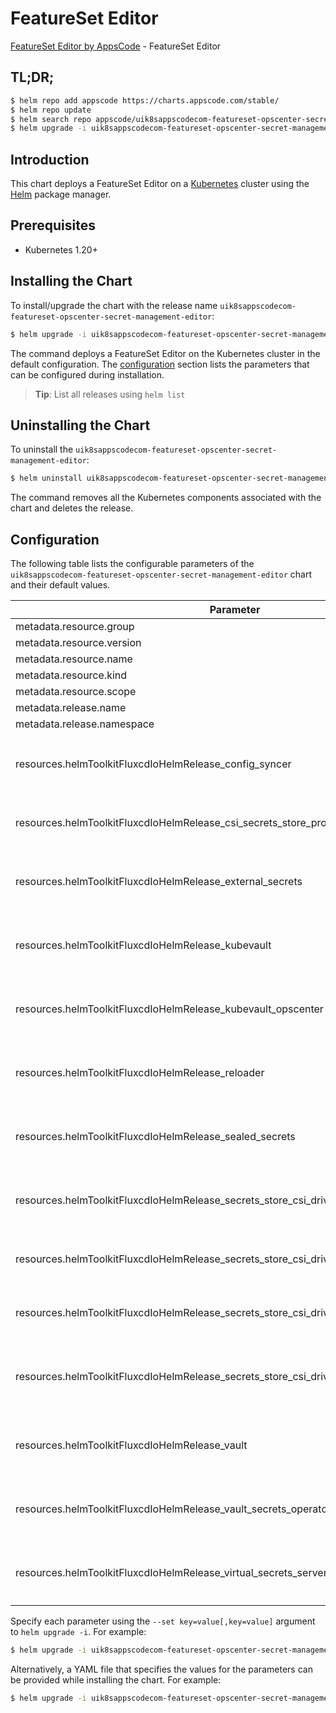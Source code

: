 # FeatureSet Editor

[FeatureSet Editor by AppsCode](https://appscode.com) - FeatureSet Editor

## TL;DR;

```bash
$ helm repo add appscode https://charts.appscode.com/stable/
$ helm repo update
$ helm search repo appscode/uik8sappscodecom-featureset-opscenter-secret-management-editor --version=v0.21.0
$ helm upgrade -i uik8sappscodecom-featureset-opscenter-secret-management-editor appscode/uik8sappscodecom-featureset-opscenter-secret-management-editor -n default --create-namespace --version=v0.21.0
```

## Introduction

This chart deploys a FeatureSet Editor on a [Kubernetes](http://kubernetes.io) cluster using the [Helm](https://helm.sh) package manager.

## Prerequisites

- Kubernetes 1.20+

## Installing the Chart

To install/upgrade the chart with the release name `uik8sappscodecom-featureset-opscenter-secret-management-editor`:

```bash
$ helm upgrade -i uik8sappscodecom-featureset-opscenter-secret-management-editor appscode/uik8sappscodecom-featureset-opscenter-secret-management-editor -n default --create-namespace --version=v0.21.0
```

The command deploys a FeatureSet Editor on the Kubernetes cluster in the default configuration. The [configuration](#configuration) section lists the parameters that can be configured during installation.

> **Tip**: List all releases using `helm list`

## Uninstalling the Chart

To uninstall the `uik8sappscodecom-featureset-opscenter-secret-management-editor`:

```bash
$ helm uninstall uik8sappscodecom-featureset-opscenter-secret-management-editor -n default
```

The command removes all the Kubernetes components associated with the chart and deletes the release.

## Configuration

The following table lists the configurable parameters of the `uik8sappscodecom-featureset-opscenter-secret-management-editor` chart and their default values.

|                                         Parameter                                          | Description |                                                                                                                                                                                                                                                                                                                                                                                              Default                                                                                                                                                                                                                                                                                                                                                                                              |
|--------------------------------------------------------------------------------------------|-------------|---------------------------------------------------------------------------------------------------------------------------------------------------------------------------------------------------------------------------------------------------------------------------------------------------------------------------------------------------------------------------------------------------------------------------------------------------------------------------------------------------------------------------------------------------------------------------------------------------------------------------------------------------------------------------------------------------------------------------------------------------------------------------------------------------|
| metadata.resource.group                                                                    |             | <code>ui.k8s.appscode.com</code>                                                                                                                                                                                                                                                                                                                                                                                                                                                                                                                                                                                                                                                                                                                                                                  |
| metadata.resource.version                                                                  |             | <code>v1alpha1</code>                                                                                                                                                                                                                                                                                                                                                                                                                                                                                                                                                                                                                                                                                                                                                                             |
| metadata.resource.name                                                                     |             | <code>featuresets</code>                                                                                                                                                                                                                                                                                                                                                                                                                                                                                                                                                                                                                                                                                                                                                                          |
| metadata.resource.kind                                                                     |             | <code>FeatureSet</code>                                                                                                                                                                                                                                                                                                                                                                                                                                                                                                                                                                                                                                                                                                                                                                           |
| metadata.resource.scope                                                                    |             | <code>Cluster</code>                                                                                                                                                                                                                                                                                                                                                                                                                                                                                                                                                                                                                                                                                                                                                                              |
| metadata.release.name                                                                      |             | <code>RELEASE-NAME</code>                                                                                                                                                                                                                                                                                                                                                                                                                                                                                                                                                                                                                                                                                                                                                                         |
| metadata.release.namespace                                                                 |             | <code>default</code>                                                                                                                                                                                                                                                                                                                                                                                                                                                                                                                                                                                                                                                                                                                                                                              |
| resources.helmToolkitFluxcdIoHelmRelease_config_syncer                                     |             | <code>{"apiVersion":"helm.toolkit.fluxcd.io/v2","kind":"HelmRelease","metadata":{"labels":{"app.kubernetes.io/component":"config-syncer"},"name":"config-syncer","namespace":"kubeops"},"spec":{"chart":{"spec":{"chart":"config-syncer","sourceRef":{"kind":"HelmRepository","name":"appscode-charts-oci","namespace":"kubeops"},"version":"v0.15.2"}},"install":{"crds":"CreateReplace","createNamespace":true,"remediation":{"retries":-1}},"interval":"5m","releaseName":"config-syncer","storageNamespace":"kubeops","targetNamespace":"kubeops","timeout":"30m","upgrade":{"crds":"CreateReplace","remediation":{"retries":-1}},"values":{"mode":"enterprise"}}}</code>                                                                                                                     |
| resources.helmToolkitFluxcdIoHelmRelease_csi_secrets_store_provider_azure                  |             | <code>{"apiVersion":"helm.toolkit.fluxcd.io/v2","kind":"HelmRelease","metadata":{"labels":{"app.kubernetes.io/component":"csi-secrets-store-provider-azure"},"name":"csi-secrets-store-provider-azure","namespace":"kubeops"},"spec":{"chart":{"spec":{"chart":"csi-secrets-store-provider-azure","sourceRef":{"kind":"HelmRepository","name":"appscode-charts-oci","namespace":"kubeops"},"version":"1.5.2"}},"install":{"crds":"CreateReplace","createNamespace":true,"remediation":{"retries":-1}},"interval":"5m","releaseName":"csi-secrets-store-provider-azure","storageNamespace":"kubeops","targetNamespace":"kubeops","timeout":"30m","upgrade":{"crds":"CreateReplace","remediation":{"retries":-1}}}}</code>                                                                          |
| resources.helmToolkitFluxcdIoHelmRelease_external_secrets                                  |             | <code>{"apiVersion":"helm.toolkit.fluxcd.io/v2","kind":"HelmRelease","metadata":{"labels":{"app.kubernetes.io/component":"external-secrets"},"name":"external-secrets","namespace":"kubeops"},"spec":{"chart":{"spec":{"chart":"external-secrets","sourceRef":{"kind":"HelmRepository","name":"appscode-charts-oci","namespace":"kubeops"},"version":"0.9.12"}},"install":{"crds":"CreateReplace","createNamespace":true,"remediation":{"retries":-1}},"interval":"5m","releaseName":"external-secrets","storageNamespace":"kubeops","targetNamespace":"kubeops","timeout":"30m","upgrade":{"crds":"CreateReplace","remediation":{"retries":-1}}}}</code>                                                                                                                                         |
| resources.helmToolkitFluxcdIoHelmRelease_kubevault                                         |             | <code>{"apiVersion":"helm.toolkit.fluxcd.io/v2","kind":"HelmRelease","metadata":{"labels":{"app.kubernetes.io/component":"kubevault"},"name":"kubevault","namespace":"kubeops"},"spec":{"chart":{"spec":{"chart":"kubevault","sourceRef":{"kind":"HelmRepository","name":"appscode-charts-oci","namespace":"kubeops"},"version":"v2025.5.30"}},"install":{"crds":"CreateReplace","createNamespace":true,"remediation":{"retries":-1}},"interval":"5m","releaseName":"kubevault","storageNamespace":"kubevault","targetNamespace":"kubevault","timeout":"30m","upgrade":{"crds":"CreateReplace","remediation":{"retries":-1}}}}</code>                                                                                                                                                             |
| resources.helmToolkitFluxcdIoHelmRelease_kubevault_opscenter                               |             | <code>{"apiVersion":"helm.toolkit.fluxcd.io/v2","kind":"HelmRelease","metadata":{"labels":{"app.kubernetes.io/component":"kubevault-opscenter"},"name":"kubevault-opscenter","namespace":"kubeops"},"spec":{"chart":{"spec":{"chart":"kubevault-opscenter","sourceRef":{"kind":"HelmRepository","name":"appscode-charts-oci","namespace":"kubeops"},"version":"v2025.2.10"}},"install":{"crds":"CreateReplace","createNamespace":true,"remediation":{"retries":-1}},"interval":"5m","releaseName":"kubevault-opscenter","storageNamespace":"kubevault","targetNamespace":"kubevault","timeout":"30m","upgrade":{"crds":"CreateReplace","remediation":{"retries":-1}}}}</code>                                                                                                                     |
| resources.helmToolkitFluxcdIoHelmRelease_reloader                                          |             | <code>{"apiVersion":"helm.toolkit.fluxcd.io/v2","kind":"HelmRelease","metadata":{"labels":{"app.kubernetes.io/component":"reloader"},"name":"reloader","namespace":"kubeops"},"spec":{"chart":{"spec":{"chart":"reloader","sourceRef":{"kind":"HelmRepository","name":"appscode-charts-oci","namespace":"kubeops"},"version":"1.0.79"}},"install":{"crds":"CreateReplace","createNamespace":true,"remediation":{"retries":-1}},"interval":"5m","releaseName":"reloader","storageNamespace":"kubeops","targetNamespace":"kubeops","timeout":"30m","upgrade":{"crds":"CreateReplace","remediation":{"retries":-1}}}}</code>                                                                                                                                                                         |
| resources.helmToolkitFluxcdIoHelmRelease_sealed_secrets                                    |             | <code>{"apiVersion":"helm.toolkit.fluxcd.io/v2","kind":"HelmRelease","metadata":{"labels":{"app.kubernetes.io/component":"sealed-secrets"},"name":"sealed-secrets","namespace":"kubeops"},"spec":{"chart":{"spec":{"chart":"sealed-secrets","sourceRef":{"kind":"HelmRepository","name":"appscode-charts-oci","namespace":"kubeops"},"version":"2.14.2"}},"install":{"crds":"CreateReplace","createNamespace":true,"remediation":{"retries":-1}},"interval":"5m","releaseName":"sealed-secrets","storageNamespace":"kubeops","targetNamespace":"kubeops","timeout":"30m","upgrade":{"crds":"CreateReplace","remediation":{"retries":-1}}}}</code>                                                                                                                                                 |
| resources.helmToolkitFluxcdIoHelmRelease_secrets_store_csi_driver                          |             | <code>{"apiVersion":"helm.toolkit.fluxcd.io/v2","kind":"HelmRelease","metadata":{"labels":{"app.kubernetes.io/component":"secrets-store-csi-driver"},"name":"secrets-store-csi-driver","namespace":"kubeops"},"spec":{"chart":{"spec":{"chart":"secrets-store-csi-driver","sourceRef":{"kind":"HelmRepository","name":"appscode-charts-oci","namespace":"kubeops"},"version":"1.4.1"}},"install":{"crds":"CreateReplace","createNamespace":true,"remediation":{"retries":-1}},"interval":"5m","releaseName":"secrets-store-csi-driver","storageNamespace":"kubeops","targetNamespace":"kubeops","timeout":"30m","upgrade":{"crds":"CreateReplace","remediation":{"retries":-1}}}}</code>                                                                                                          |
| resources.helmToolkitFluxcdIoHelmRelease_secrets_store_csi_driver_provider_aws             |             | <code>{"apiVersion":"helm.toolkit.fluxcd.io/v2","kind":"HelmRelease","metadata":{"labels":{"app.kubernetes.io/component":"secrets-store-csi-driver-provider-aws"},"name":"secrets-store-csi-driver-provider-aws","namespace":"kubeops"},"spec":{"chart":{"spec":{"chart":"secrets-store-csi-driver-provider-aws","sourceRef":{"kind":"HelmRepository","name":"appscode-charts-oci","namespace":"kubeops"},"version":"0.3.6"}},"install":{"crds":"CreateReplace","createNamespace":true,"remediation":{"retries":-1}},"interval":"5m","releaseName":"secrets-store-csi-driver-provider-aws","storageNamespace":"kubeops","targetNamespace":"kubeops","timeout":"30m","upgrade":{"crds":"CreateReplace","remediation":{"retries":-1}}}}</code>                                                      |
| resources.helmToolkitFluxcdIoHelmRelease_secrets_store_csi_driver_provider_gcp             |             | <code>{"apiVersion":"helm.toolkit.fluxcd.io/v2","kind":"HelmRelease","metadata":{"labels":{"app.kubernetes.io/component":"secrets-store-csi-driver-provider-gcp"},"name":"secrets-store-csi-driver-provider-gcp","namespace":"kubeops"},"spec":{"chart":{"spec":{"chart":"secrets-store-csi-driver-provider-gcp","sourceRef":{"kind":"HelmRepository","name":"appscode-charts-oci","namespace":"kubeops"},"version":"0.1.0"}},"install":{"crds":"CreateReplace","createNamespace":true,"remediation":{"retries":-1}},"interval":"5m","releaseName":"secrets-store-csi-driver-provider-gcp","storageNamespace":"kubeops","targetNamespace":"kubeops","timeout":"30m","upgrade":{"crds":"CreateReplace","remediation":{"retries":-1}}}}</code>                                                      |
| resources.helmToolkitFluxcdIoHelmRelease_secrets_store_csi_driver_provider_virtual_secrets |             | <code>{"apiVersion":"helm.toolkit.fluxcd.io/v2","kind":"HelmRelease","metadata":{"labels":{"app.kubernetes.io/component":"secrets-store-csi-driver-provider-virtual-secrets"},"name":"secrets-store-csi-driver-provider-virtual-secrets","namespace":"kubeops"},"spec":{"chart":{"spec":{"chart":"secrets-store-csi-driver-provider-virtual-secrets","sourceRef":{"kind":"HelmRepository","name":"appscode-charts-oci","namespace":"kubeops"},"version":"v2025.3.14"}},"install":{"crds":"CreateReplace","createNamespace":true,"remediation":{"retries":-1}},"interval":"5m","releaseName":"secrets-store-csi-driver-provider-virtual-secrets","storageNamespace":"kubeops","targetNamespace":"kubeops","timeout":"30m","upgrade":{"crds":"CreateReplace","remediation":{"retries":-1}}}}</code> |
| resources.helmToolkitFluxcdIoHelmRelease_vault                                             |             | <code>{"apiVersion":"helm.toolkit.fluxcd.io/v2","kind":"HelmRelease","metadata":{"labels":{"app.kubernetes.io/component":"vault"},"name":"vault","namespace":"kubeops"},"spec":{"chart":{"spec":{"chart":"vault","sourceRef":{"kind":"HelmRepository","name":"appscode-charts-oci","namespace":"kubeops"},"version":"0.27.0"}},"install":{"crds":"CreateReplace","createNamespace":true,"remediation":{"retries":-1}},"interval":"5m","releaseName":"vault","storageNamespace":"kubeops","targetNamespace":"kubeops","timeout":"30m","upgrade":{"crds":"CreateReplace","remediation":{"retries":-1}}}}</code>                                                                                                                                                                                     |
| resources.helmToolkitFluxcdIoHelmRelease_vault_secrets_operator                            |             | <code>{"apiVersion":"helm.toolkit.fluxcd.io/v2","kind":"HelmRelease","metadata":{"labels":{"app.kubernetes.io/component":"vault-secrets-operator"},"name":"vault-secrets-operator","namespace":"kubeops"},"spec":{"chart":{"spec":{"chart":"vault-secrets-operator","sourceRef":{"kind":"HelmRepository","name":"appscode-charts-oci","namespace":"kubeops"},"version":"0.4.3"}},"install":{"crds":"CreateReplace","createNamespace":true,"remediation":{"retries":-1}},"interval":"5m","releaseName":"vault-secrets-operator","storageNamespace":"kubeops","targetNamespace":"kubeops","timeout":"30m","upgrade":{"crds":"CreateReplace","remediation":{"retries":-1}}}}</code>                                                                                                                  |
| resources.helmToolkitFluxcdIoHelmRelease_virtual_secrets_server                            |             | <code>{"apiVersion":"helm.toolkit.fluxcd.io/v2","kind":"HelmRelease","metadata":{"labels":{"app.kubernetes.io/component":"virtual-secrets-server"},"name":"virtual-secrets-server","namespace":"kubeops"},"spec":{"chart":{"spec":{"chart":"virtual-secrets-server","sourceRef":{"kind":"HelmRepository","name":"appscode-charts-oci","namespace":"kubeops"},"version":"v2025.3.14"}},"install":{"crds":"CreateReplace","createNamespace":true,"remediation":{"retries":-1}},"interval":"5m","releaseName":"virtual-secrets-server","storageNamespace":"kubeops","targetNamespace":"kubeops","timeout":"30m","upgrade":{"crds":"CreateReplace","remediation":{"retries":-1}}}}</code>                                                                                                             |


Specify each parameter using the `--set key=value[,key=value]` argument to `helm upgrade -i`. For example:

```bash
$ helm upgrade -i uik8sappscodecom-featureset-opscenter-secret-management-editor appscode/uik8sappscodecom-featureset-opscenter-secret-management-editor -n default --create-namespace --version=v0.21.0 --set metadata.resource.group=ui.k8s.appscode.com
```

Alternatively, a YAML file that specifies the values for the parameters can be provided while
installing the chart. For example:

```bash
$ helm upgrade -i uik8sappscodecom-featureset-opscenter-secret-management-editor appscode/uik8sappscodecom-featureset-opscenter-secret-management-editor -n default --create-namespace --version=v0.21.0 --values values.yaml
```

